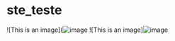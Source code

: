 # ste_teste


![This is an image](![image](https://user-images.githubusercontent.com/125682393/221167652-11a74bbb-3e57-462e-9256-593cfe8fbc88.png)
![This is an image]![image](https://user-images.githubusercontent.com/125682393/221169279-cde4a912-4a2d-4269-a3fd-de667da019fd.png)
